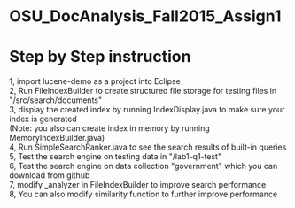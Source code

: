 # OSU_DocAnalysis_Fall2015_Assign1

Step by Step instruction
===
1, import lucene-demo as a project into Eclipse<br />
2, Run FileIndexBuilder to create structured file storage for testing files in "/src/search/documents"<br />
3, display the created index by running IndexDisplay.java to make sure your index is generated<br />
(Note: you also can create index in memory by running MemoryIndexBuilder.java)<br />
4, Run SimpleSearchRanker.java to see the search results of built-in queries<br />
5, Test the search engine on testing data in "/lab1-q1-test" <br />
6, Test the search engine on data collection "government" which you can download from github<br />
7, modify _analyzer in FileIndexBuilder to improve search performance<br />
8, You can also modify similarity function to further improve performance<br />

